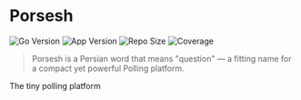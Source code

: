 # Porsesh

![Go Version](https://img.shields.io/badge/Golang-1.24-66ADD8?style=for-the-badge&logo=go)
![App Version](https://img.shields.io/github/v/tag/mohammadne/porsesh?sort=semver&style=for-the-badge&logo=github)
![Repo Size](https://img.shields.io/github/repo-size/mohammadne/porsesh?logo=github&style=for-the-badge)
![Coverage](https://img.shields.io/codecov/c/github/mohammadne/porsesh?logo=codecov&style=for-the-badge)

> Porsesh is a Persian word that means "question" — a fitting name for a compact yet powerful Polling platform.

The tiny polling platform
